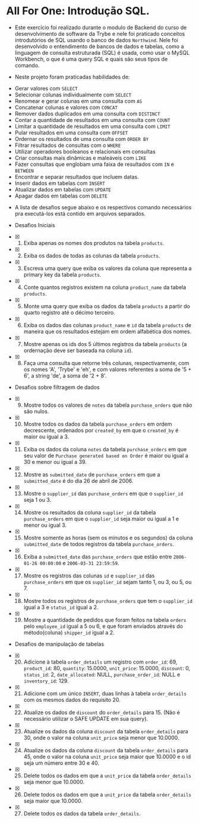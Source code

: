 # All For One: Introdução SQL.

- Este exercício foi realizado durante o modulo de Backend do curso de desenvolvimento de software da Trybe e nele foi praticado conceitos introdutórios de SQL usando o banco de dados `Northwind`. Nele foi desenvolvido o entendimento de bancos de dados e tabelas, como a linguagem de consulta estruturada (SQL) é usada, como usar o MySQL Workbench, o que é uma query SQL e quais são seus tipos de comando.

- Neste projeto foram praticadas habilidades de:

 * Gerar valores com `SELECT`
 * Selecionar colunas individualmente com `SELECT`
 * Renomear e gerar colunas em uma consulta com `AS`
 * Concatenar colunas e valores com `CONCAT`
 * Remover dados duplicados em uma consulta com `DISTINCT`
 * Contar a quantidade de resultados em uma consulta com `COUNT`
 * Limitar a quantidade de resultados em uma consulta com `LIMIT`
 * Pular resultados em uma consulta com `OFFSET`
 * Ordernar os resultados de uma consulta com `ORDER BY`
 * Filtrar resultados de consultas com o `WHERE`
 * Utilizar operadores booleanos e relacionais em consultas
 * Criar consultas mais dinâmicas e maleáveis com `LIKE`
 * Fazer consultas que englobam uma faixa de resultados com `IN` e `BETWEEN`
 * Encontrar e separar resultados que incluem datas.
 * Inserir dados em tabelas com `INSERT`
 * Atualizar dados em tabelas com `UPDATE`
 * Apagar dados em tabelas com `DELETE`
 
- A lista de desafios segue abaixo e os respectivos comando necessários pra executá-los está contido em arquivos separados.

- Desafios Iniciais

- [x] 1. Exiba apenas os nomes dos produtos na tabela `products`.
- [x] 2. Exiba os dados de todas as colunas da tabela `products`.
- [x] 3. Escreva uma query que exiba os valores da coluna que representa a primary key da tabela `products`.
- [x] 4. Conte quantos registros existem na coluna `product_name` da tabela `products`.
- [x] 5. Monte uma query que exiba os dados da tabela `products` a partir do quarto registro até o décimo terceiro.
- [x] 6. Exiba os dados das colunas `product_name` e `id` da tabela `products` de maneira que os resultados estejam em ordem alfabética dos nomes.
- [x] 7. Mostre apenas os ids dos 5 últimos registros da tabela `products` (a ordernação deve ser baseada na coluna `id`).
- [x] 8. Faça uma consulta que retorne três colunas, respectivamente, com os nomes 'A', 'Trybe' e 'eh', e com valores referentes a soma de '5 + 6', a string 'de', a soma de '2 + 8'.

- Desafios sobre filtragem de dados

- [x] 9. Mostre todos os valores de `notes` da tabela `purchase_orders` que não são nulos.
- [x] 10. Mostre todos os dados da tabela `purchase_orders` em ordem decrescente, ordenados por `created_by` em que o `created_by` é maior ou igual a 3.
- [x] 11. Exiba os dados da coluna `notes` da tabela `purchase_orders` em que seu valor de `Purchase generated based on Order` é maior ou igual a 30 e menor ou igual a 39.
- [x] 12.  Mostre as `submitted_date` de `purchase_orders` em que a `submitted_date` é do dia 26 de abril de 2006.
- [x] 13. Mostre o `supplier_id` das `purchase_orders` em que o `supplier_id` seja 1 ou 3.
- [x] 14. Mostre os resultados da coluna `supplier_id` da tabela `purchase_orders` em que o `supplier_id` seja maior ou igual a 1 e menor ou igual 3.
- [x] 15. Mostre somente as horas (sem os minutos e os segundos) da coluna `submitted_date` de todos registros da tabela `purchase_orders`.
- [x] 16. Exiba a `submitted_date` das `purchase_orders` que estão entre `2006-01-26 00:00:00` e `2006-03-31 23:59:59`.
- [x] 17. Mostre os registros das colunas `id` e `supplier_id` das `purchase_orders` em que os `supplier_id` sejam tanto 1, ou 3, ou 5, ou 7.
- [x] 18. Mostre todos os registros de `purchase_orders` que tem o `supplier_id` igual a 3 e `status_id` igual a 2.
- [x] 19. Mostre a quantidade de pedidos que foram feitos na tabela `orders` pelo `employee_id` igual a 5 ou 6, e que foram enviados através do método(coluna) `shipper_id` igual a 2.

- Desafios de manipulação de tabelas

- [x] 20. Adicione à tabela `order_details` um registro com `order_id`: 69, `product_id`: 80, `quantity`: 15.0000, `unit_price`: 15.0000, `discount`: 0, `status_id`: 2, `date_allocated`: NULL, `purchase_order_id`: NULL e `inventory_id`: 129.
- [x] 21. Adicione com um único `INSERT`, duas linhas à tabela `order_details` com os mesmos dados do requisito 20.
- [x] 22. Atualize os dados de `discount` do `order_details` para 15. (Não é necessário utilizar o SAFE UPDATE em sua query).
- [x] 23.  Atualize os dados da coluna `discount` da tabela `order_details` para 30, onde o valor na coluna `unit_price` seja menor que 10.0000.
- [x] 24. Atualize os dados da coluna `discount` da tabela `order_details` para 45, onde o valor na coluna `unit_price` seja maior que 10.0000 e o id seja um número entre 30 e 40.
- [x] 25. Delete todos os dados em que a `unit_price` da tabela `order_details` seja menor que 10.0000.
- [x] 26. Delete todos os dados em que a `unit_price` da tabela `order_details` seja maior que 10.0000.
- [x] 27. Delete todos os dados da tabela `order_details`.
